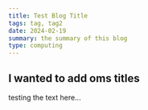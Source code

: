 ```yaml
---
title: Test Blog Title
tags: tag, tag2
date: 2024-02-19
summary: the summary of this blog
type: computing
---
```

## I wanted to add oms titles
testing the text here...